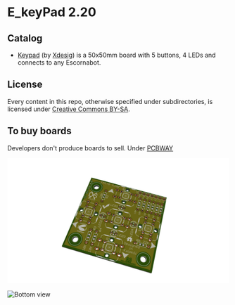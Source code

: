 
# E_keyPad 2.20

## Catalog






- [Keypad][KEY01] (by [Xdesig][XDE01]) is a 50x50mm board with 5 buttons, 4 LEDs and
  connects to any Escornabot.

## License

Every content in this repo, otherwise specified under subdirectories, is
licensed under [Creative Commons BY-SA](LICENSE).


## To buy boards



Developers don't produce boards to sell. Under [PCBWAY]

![Top view](top.png)

![Bottom view](key_pad_fotojpg)




[KEY01]: Keypad
[PCBWAY]: https://www.pcbway.com/project/shareproject/E_KEYPAD_2_2.html
[XDE01]: https://twitter.com/xdesig
